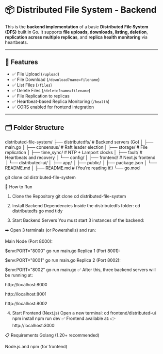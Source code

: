 # 📦 Distributed File System - Backend

This is the **backend implementation** of a basic **Distributed File System (DFS)** built in Go. It supports **file uploads, downloads, listing, deletion**, **replication across multiple replicas**, and **replica health monitoring** via heartbeats.

---

## 🚀 Features

- ✅ File Upload (`/upload`)
- ✅ File Download (`/download?name=filename`)
- ✅ List Files (`/files`)
- ✅ Delete Files (`/delete?name=filename`)
- ✅ File Replication to replicas
- ✅ Heartbeat-based Replica Monitoring (`/health`)
- ✅ CORS enabled for frontend integration

---

## 🗂️ Folder Structure


distributed-file-system/
├── distributedfs/         # Backend servers (Go)
│    ├── main.go
│    ├── consensus/         # Raft leader election
│    ├── storage/           # File replication
│    ├── time_sync/         # NTP + Lamport clocks
│    ├── fault/             # Heartbeats and recovery
│    └── config/
│
├── frontend/               # Next.js frontend
│    └── distributed-ui/
│        ├── app/
│        ├── public/
│        ├── package.json
│        └── README.md
│
├── README.md                # (You're reading it!)
└── go.mod



git clone <your repository link>
cd distributed-file-system


🚀 How to Run
1. Clone the Repository
git clone <your repository link>
cd distributed-file-system

2. Install Backend Dependencies
Inside the distributedfs folder:
cd distributedfs
go mod tidy

3. Start Backend Servers
You must start 3 instances of the backend:

➡️ Open 3 terminals (or Powershells) and run:

Main Node (Port 8000):

$env:PORT="8000"
go run main.go
Replica 1 (Port 8001):

$env:PORT="8001"
go run main.go
Replica 2 (Port 8002):

$env:PORT="8002"
go run main.go
✅ After this, three backend servers will be running at:

http://localhost:8000

http://localhost:8001

http://localhost:8002

4. Start Frontend (Next.js)
Open a new terminal:
cd frontend/distributed-ui
npm install
npm run dev
✅ Frontend available at:
👉 http://localhost:3000


📋 Requirements
Golang (1.20+ recommended)

Node.js and npm (for frontend)